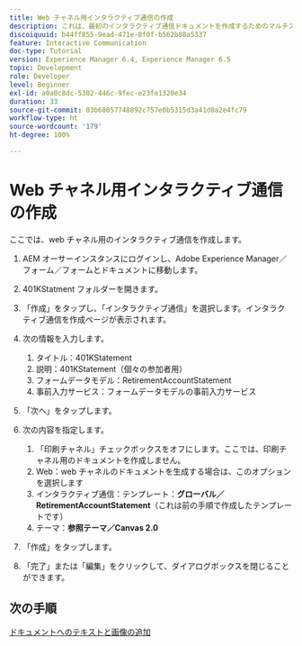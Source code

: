 ```yaml
---
title: Web チャネル用インタラクティブ通信の作成
description: これは、最初のインタラクティブ通信ドキュメントを作成するためのマルチステップチュートリアルの第 6 部です。ここでは、web チャネル用のインタラクティブ通信を作成します。
discoiquuid: b44ff855-9ead-471e-8f0f-b562b88a5337
feature: Interactive Communication
doc-type: Tutorial
version: Experience Manager 6.4, Experience Manager 6.5
topic: Development
role: Developer
level: Beginner
exl-id: a0a0c8dc-5302-446c-9fec-e23fe1320e34
duration: 33
source-git-commit: 03b68057748892c757e0b5315d3a41d0a2e4fc79
workflow-type: ht
source-wordcount: '179'
ht-degree: 100%

---
```


# Web チャネル用インタラクティブ通信の作成

ここでは、web チャネル用のインタラクティブ通信を作成します。

1. AEM オーサーインスタンスにログインし、Adobe Experience Manager／フォーム／フォームとドキュメントに移動します。
1. 401KStatment フォルダーを開きます。
1. 「作成」をタップし、「インタラクティブ通信」を選択します。インタラクティブ通信を作成ページが表示されます。
1. 次の情報を入力します。

   1. タイトル：401KStatement
   1. 説明：401KStatement（個々の参加者用）
   1. フォームデータモデル：RetirementAccountStatement
   1. 事前入力サービス：フォームデータモデルの事前入力サービス

1. 「次へ」をタップします。
1. 次の内容を指定します。

   1. 「印刷チャネル」チェックボックスをオフにします。ここでは、印刷チャネル用のドキュメントを作成しません。
   1. Web：web チャネルのドキュメントを生成する場合は、このオプションを選択します
   1. インタラクティブ通信：テンプレート：**グローバル／RetirementAccountStatement**（これは前の手順で作成したテンプレートです）
   1. テーマ：**参照テーマ／Canvas 2.0**

1. 「作成」をタップします。
1. 「完了」または「編集」をクリックして、ダイアログボックスを閉じることができます。

## 次の手順

[ドキュメントへのテキストと画像の追加](./partseven.md)
